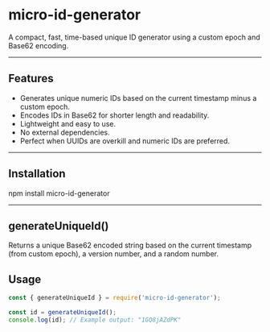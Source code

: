 # micro-id-generator

A compact, fast, time-based unique ID generator using a custom epoch and Base62 encoding.

---

## Features

- Generates unique numeric IDs based on the current timestamp minus a custom epoch.
- Encodes IDs in Base62 for shorter length and readability.
- Lightweight and easy to use.
- No external dependencies.
- Perfect when UUIDs are overkill and numeric IDs are preferred.

---

## Installation
npm install micro-id-generator

---

## generateUniqueId()
Returns a unique Base62 encoded string based on the current timestamp (from custom epoch), a version number, and a random number.

## Usage

```js
const { generateUniqueId } = require('micro-id-generator');

const id = generateUniqueId();
console.log(id); // Example output: "1GQ8jAZdPK"